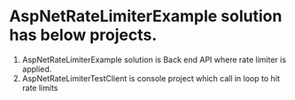 # AspNetRateLimiterExample solution has below projects.
1. AspNetRateLimiterExample solution is Back end API where rate limiter is applied.
2. AspNetRateLimiterTestClient is console project which call in loop to hit rate limits 

